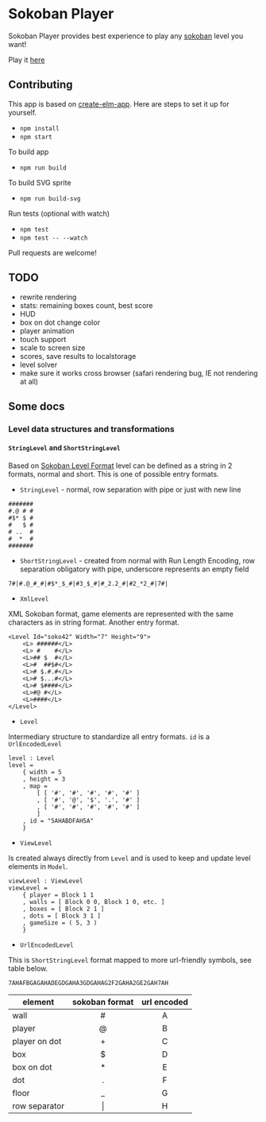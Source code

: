 # Sokoban Player

Sokoban Player provides best experience to play any [sokoban](https://en.wikipedia.org/wiki/Sokoban) level you want!

Play it [here](https://sokoban-player.netlify.com/)

## Contributing

This app is based on [create-elm-app](https://github.com/halfzebra/create-elm-app).
Here are steps to set it up for yourself.

- `npm install`
- `npm start`

To build app

- `npm run build`

To build SVG sprite

- `npm run build-svg`

Run tests (optional with watch)

- `npm test`
- `npm test -- --watch`

Pull requests are welcome!

## TODO

- rewrite rendering
- stats: remaining boxes count, best score
- HUD
- box on dot change color
- player animation
- touch support
- scale to screen size
- scores, save results to localstorage
- level solver
- make sure it works cross browser (safari rendering bug, IE not rendering at all)

## Some docs

### Level data structures and transformations

#### `StringLevel` and `ShortStringLevel`

Based on [Sokoban Level Format](http://sokobano.de/wiki/index.php?title=Level_format) level can be defined as a string in 2 formats, normal and short. This is one of possible entry formats.

- `StringLevel` - normal, row separation with pipe or just with new line

```
#######
#.@ # #
#$* $ #
#   $ #
# ..  #
#  *  #
#######
```

- `ShortStringLevel` - created from normal with Run Length Encoding, row separation obligatory with pipe, underscore represents an empty field

```
7#|#.@_#_#|#$*_$_#|#3_$_#|#_2.2_#|#2_*2_#|7#|
```

- `XmlLevel`

XML Sokoban format, game elements are represented with the same characters as in string format. Another entry format.

```
<Level Id="soko42" Width="7" Height="9">
    <L> ######</L>
    <L> #    #</L>
    <L>## $  #</L>
    <L>#  ##$#</L>
    <L># $.#.#</L>
    <L># $...#</L>
    <L># $####</L>
    <L>#@ #</L>
    <L>####</L>
</Level>
```

- `Level`

Intermediary structure to standardize all entry formats. `id` is a `UrlEncodedLevel`

```
level : Level
level =
    { width = 5
    , height = 3
    , map =
        [ [ '#', '#', '#', '#', '#' ]
        , [ '#', '@', '$', '.', '#' ]
        , [ '#', '#', '#', '#', '#' ]
        ]
    , id = "5AHABDFAH5A"
    }
```

- `ViewLevel`

Is created always directly from `Level` and is used to keep and update level elements in `Model`.

```
viewLevel : ViewLevel
viewLevel =
    { player = Block 1 1
    , walls = [ Block 0 0, Block 1 0, etc. ]
    , boxes = [ Block 2 1 ]
    , dots = [ Block 3 1 ]
    , gameSize = ( 5, 3 )
    }
```

- `UrlEncodedLevel`

This is `ShortStringLevel` format mapped to more url-friendly symbols, see table below.

```
7AHAFBGAGAHADEGDGAHA3GDGAHAG2F2GAHA2GE2GAH7AH
```

| element | sokoban format | url encoded |
| - | :-: | :-: |
| wall | # | A |
| player | @ | B |
| player on dot | + | C |
| box | $ | D |
| box on dot | * | E |
| dot | . | F |
| floor | _ | G |
| row separator | &#124; | H |
